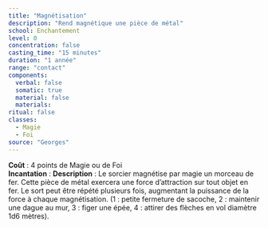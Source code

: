 ```yaml
---
title: "Magnétisation"
description: "Rend magnétique une pièce de métal"
school: Enchantement
level: 0
concentration: false
casting_time: "15 minutes"
duration: "1 année"
range: "contact"
components:
  verbal: false
  somatic: true
  material: false
  materials:
ritual: false
classes:
  - Magie
  - Foi
source: "Georges"
---
```

**Coût** : 4 points de Magie ou de Foi  
**Incantation** : 
**Description** : Le sorcier magnétise par magie un morceau de fer. Cette pièce de métal exercera une force d’attraction sur tout objet en fer. Le sort peut être répété plusieurs fois, augmentant la puissance de la force à chaque magnétisation. (1 : petite fermeture de sacoche, 2 : maintenir une dague au mur, 3 : figer une épée, 4 : attirer des flèches en vol diamètre 1d6 mètres).
